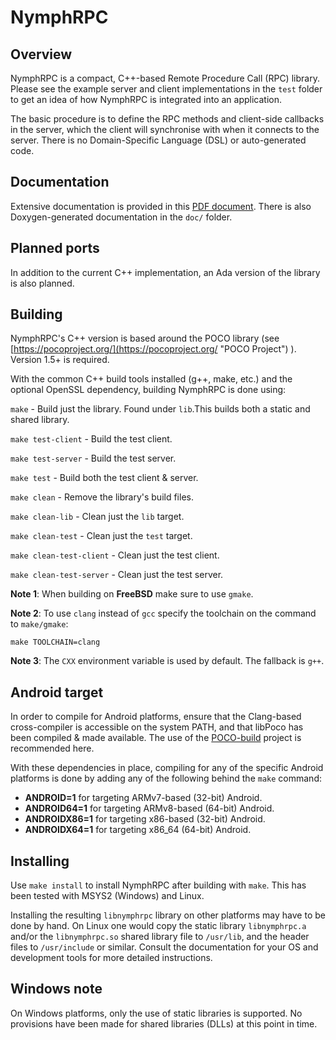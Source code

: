 # NymphRPC #


## Overview ##

NymphRPC is a compact, C++-based Remote Procedure Call (RPC) library. Please see the example server and client implementations in the `test` folder to get an idea of how NymphRPC is integrated into an application.

The basic procedure is to define the RPC methods and client-side callbacks in the server, which the client will synchronise with when it connects to the server. There is no Domain-Specific Language (DSL) or auto-generated code.

## Documentation ##

Extensive documentation is provided in this [PDF document](doc/nymphrpc_documentation.pdf). There is also Doxygen-generated documentation in the `doc/` folder.

## Planned ports ##

In addition to the current C++ implementation, an Ada version of the library is also planned.

## Building ##

NymphRPC's C++ version is based around the POCO library (see [https://pocoproject.org/](https://pocoproject.org/ "POCO Project") ). Version 1.5+ is required.

With the common C++ build tools installed (g++, make, etc.) and the optional OpenSSL dependency, building NymphRPC is done using:

`make` - Build just the library. Found under `lib`.This builds both a static and shared library.

`make test-client` - Build the test client.

`make test-server` - Build the test server.

`make test` - Build both the test client & server.

`make clean` - Remove the library's build files.

`make clean-lib` - Clean just the `lib` target.

`make clean-test` - Clean just the `test` target.

`make clean-test-client` - Clean just the test client.

`make clean-test-server` - Clean just the test server.

**Note 1**: When building on **FreeBSD** make sure to use `gmake`. 

**Note 2**: To use `clang` instead of `gcc` specify the toolchain on the command to `make/gmake`:

`make TOOLCHAIN=clang`

**Note 3**: The `CXX` environment variable is used by default. The fallback is `g++`.

## Android target ##

In order to compile for Android platforms, ensure that the Clang-based cross-compiler is accessible on the system PATH, and that libPoco has been compiled & made available. The use of the [POCO-build](https://github.com/MayaPosch/Poco-build) project is recommended here.

With these dependencies in place, compiling for any of the specific Android platforms is done by adding any of the following behind the `make` command:

- **ANDROID=1** for targeting ARMv7-based (32-bit) Android.
- **ANDROID64=1** for targeting ARMv8-based (64-bit) Android.
- **ANDROIDX86=1** for targeting x86-based (32-bit) Android.
- **ANDROIDX64=1** for targeting x86_64 (64-bit) Android.

## Installing ##

Use `make install` to install NymphRPC after building with `make`. This has been tested with MSYS2 (Windows) and Linux.

Installing the resulting `libnymphrpc` library on other platforms may have to be done by hand. On Linux one would copy the static library `libnymphrpc.a` and/or the `libnymphrpc.so` shared library file to `/usr/lib`, and the header files to `/usr/include` or similar. Consult the documentation for your OS and development tools for more detailed instructions.

## Windows note ##

On Windows platforms, only the use of static libraries is supported. No provisions have been made for shared libraries (DLLs) at this point in time.

